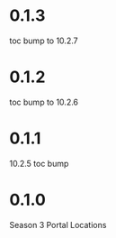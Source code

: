 # 0.1.3

toc bump to 10.2.7

# 0.1.2

toc bump to 10.2.6

# 0.1.1

10.2.5 toc bump

# 0.1.0

Season 3 Portal Locations